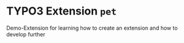 # TYPO3 Extension `pet`

Demo-Extension for learning how to create an extension and how to develop further
